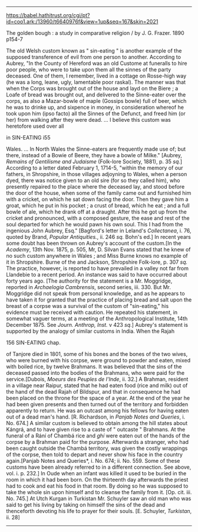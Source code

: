
---


https://babel.hathitrust.org/cgi/pt?id=coo1.ark:/13960/t6640976f&view=1up&seq=167&skin=2021

The golden bough :
a study in comparative religion /
by J. G. Frazer. 1890 p154-7


The old Welsh custom known as " sin-eating " is another example of the supposed transference of evil from one person to another. According to Aubrey, "In the County of Hereford was an old Custome at funeralls to hire poor people, who were to take upon them all the sinnes of the party deceased. One of them, I remember, lived in a cottage on Rosse-high way (he was a long, leane, ugly, lamentable poor raskal). The manner was that when the Corps was brought out of the house and layd on the Biere ; a Loafe of bread was brought out, and delivered to the Sinne-eater over the corps, as also a Mazar-bowle of maple (Gossips bowle) full of beer, which he was to drinke up, and sixpence in money, in consideration whereof he took upon him (ipso facto) all the Sinnes of the Defunct, and freed him (or her) from walking after they were dead. ... I believe this custom was heretofore used over all 

in SIN-EATING i55 
 
Wales. ... In North Wales the Sinne-eaters are frequently made use of; but there, instead of a Bowie of Beere, they have a bowle of Milke." [Aubrey, *Remains of Gentilisme and
Judaisme* (Folk-lore Society, 1881), p. 35 *sq.*] According to a letter dated February 1, 1714-5, "within the memory of our fathers, in Shropshire, in those villages adjoyning to Wales, when a person dyed, there was notice given to an old sire (for so they called him), who presently repaired to the place where the deceased lay, and stood before the door of the house, when some of the family came out and furnished him with a cricket, on which he sat down facing the door. Then they gave him a groat, which he put in his pocket ; a crust of bread, which he eat ; and a full bowle of ale, which he drank off at a draught. After this he got up from the cricket and pronounced, with a composed gesture, the ease and rest of the soul departed for which he would pawn his own soul. This I had from the ingenious John Aubrey, Esq." [Bagford's letter in Leland's *Collectanea*, i. 76, quoted by Brand, *Popular Antiquities.*, ii. 246 *sq.* Bohn's ed.] In recent years some doubt has been thrown on Aubrey's account of the custom.[In the *Academy*, 13th Nov. 1875, p. 505, Mr, D. Silvan Evans stated that he knew of no such custom anywhere in Wales ; and Miss Burne knows no example of it in Shropshire. Burne of the 
and Jackson, Shropshire Folk-lore, p. 307 *sq.* The practice, however, is reported to have prevailed in a valley not far from Llandebie to a recent period. An instance was said to have occurred about forty years ago. [The authority for the statement is a Mr. Moggridge, reported in *Archaelogia Cambrensis*, second series, iii. 330. But Mr. Moggridge did not speak from personal knowledge, and as he appears to have taken it for granted that the practice of placing bread and salt upon the breast of a corpse was a survival of the custom of "sin-eating," his evidence must be received with caution. He repeated his statement, in somewhat vaguer terms, at a meeting of the Anthropological Institute, 14th December 1875. See *Journ. Anthrop, Inst.* v 423 *sq*.] Aubrey's statement is supported by the analogy of similar customs in India. When the Rajah 


156 SIN-EATING chap. 
 
of Tanjore died in 1801, some of his bones and the bones of the two wives, who were burned with his corpse, were ground to powder and eaten, mixed with boiled rice, by twelve Brahmans. It was believed that the sins of the deceased passed into the bodies of the Brahmans, who were paid for the service.[Dubois, *Moeurs des Peuples de l'Inde*, ii. 32.] A Brahman, resident in a village near Raipur, stated that he had eaten food (rice and milk) out of the hand of the dead Rajah of Bildspur, and that in consequence he had been placed on the throne for the space of a year. At the end of the year he had been given presents and then turned out of the territory and forbidden apparently to return. He was an outcast among his fellows for having eaten out of a dead man's hand. [R. Richardson, in *Panjab Notes and Queries*, i. No. 674.] A similar custom is believed to obtain among the hill states about Kángrá, and to have given rise to a caste of " outcaste " Brahmans. At the funeral of a Rání of Chambá rice and *ghí* were eaten out of the hands of the corpse by a Brahman paid for the purpose. Afterwards a stranger, who had been caught outside the Chambá territory, was given the costly wrappings of the corpse, then told to depart and never show his face in the country again.[Panjab Notes and Queries*, i. No. 674; ii. No. 559. Some of these customs have been already referred to in a different connection. See above, vol. i. p. 232.] In Oude when an infant was killed it used to be buried in the room in which it had been born. On the thirteenth day afterwards the priest had to cook and eat his food in that room. By doing so he was supposed to take the whole sin upon himself and to cleanse the family from it. [Op. cit. iii. No. 745.] At Utch Kurgan in Turkistan Mr. Schuyler saw an old man who was said to get his living by taking on himself the sins of the dead and thenceforth devoting his life to prayer for their souls. [E. Schuyler, *Turkistan*, ii. 28]

---


